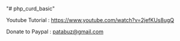 "# php_curd_basic" 


Youtube Tutorial : https://www.youtube.com/watch?v=2jefKUs8ugQ


Donate to Paypal : patabuz@gmail.com

